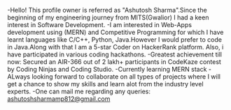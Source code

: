 -Hello! This profile owner is referred as "Ashutosh Sharma".Since the beginning of my engineering journey from MITS(Gwalior) I had a keen interest in Software Development.
-I am interested in Web-Apps development using (MERN) and Competitive Programming for which I have learnt languages like C/C++, Python, Java.However I would prefer to code in Java.Along with that I am a 5-star 
 Coder on HackerRank platform. Also, i have participated in various coding hackathons.
-Greatest achievement till now: Secured an AIR-366 out of 2 lakh+ participants in CodeKaze contest by Coding Ninjas and Coding Studio. 
-Currently learning MERN stack 
-ALways looking forward to collaborate on all types of projects where I will get a chance to show my skills and learn alot from the industry level experts.
-One can mail me regarding any queries: ashutoshsharmamp812@gmail.com

<!---
Ashudmat/Ashudmat is a ✨ special ✨ repository because its `README.md` (this file) appears on your GitHub profile.
You can click the Preview link to take a look at your changes.
--->
